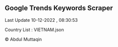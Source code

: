 

## Google Trends Keywords Scraper 
 
Last Update 10-12-2022 , 08:30:53

Country List :
VIETNAM.json



© Abdul Muttaqin 
